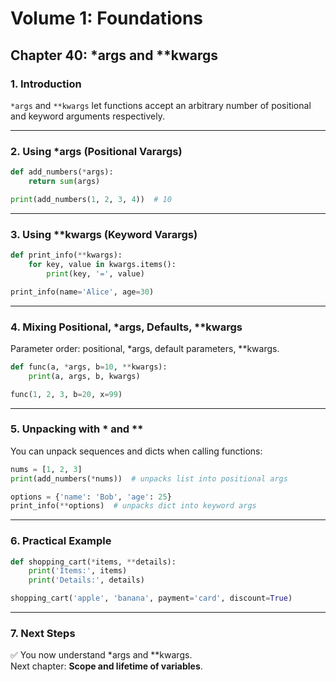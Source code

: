 # Volume 1: Foundations
## Chapter 40: *args and **kwargs

### 1. Introduction
`*args` and `**kwargs` let functions accept an arbitrary number of positional and keyword arguments respectively.

---

### 2. Using *args (Positional Varargs)
```python
def add_numbers(*args):
    return sum(args)

print(add_numbers(1, 2, 3, 4))  # 10
```

---

### 3. Using **kwargs (Keyword Varargs)
```python
def print_info(**kwargs):
    for key, value in kwargs.items():
        print(key, '=', value)

print_info(name='Alice', age=30)
```

---

### 4. Mixing Positional, *args, Defaults, **kwargs
Parameter order: positional, *args, default parameters, **kwargs.

```python
def func(a, *args, b=10, **kwargs):
    print(a, args, b, kwargs)

func(1, 2, 3, b=20, x=99)
```

---

### 5. Unpacking with * and **
You can unpack sequences and dicts when calling functions:

```python
nums = [1, 2, 3]
print(add_numbers(*nums))  # unpacks list into positional args

options = {'name': 'Bob', 'age': 25}
print_info(**options)  # unpacks dict into keyword args
```

---

### 6. Practical Example
```python
def shopping_cart(*items, **details):
    print('Items:', items)
    print('Details:', details)

shopping_cart('apple', 'banana', payment='card', discount=True)
```

---

### 7. Next Steps
✅ You now understand *args and **kwargs.  
Next chapter: **Scope and lifetime of variables**.
